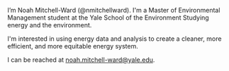 I’m Noah Mitchell-Ward (@nmitchellward).
I'm a Master of Environmental Management student at the Yale School of the Environment
Studying energy and the environment.

I'm interested in using energy data and analysis to create a cleaner, more efficient, and more equitable energy system.

I can be reached at noah.mitchell-ward@yale.edu.
